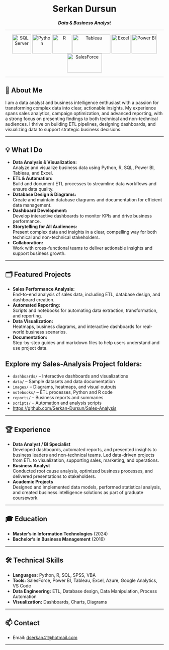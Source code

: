 <h1 align="center">Serkan Dursun</h1>
<p align="center">
  <em> <strong> Data & Business Analyst  </strong> </em>
</p>

---

<p align="center">
  <img src="https://clipart.info/images/ccovers/1499955337microsoft-sql-server-logo-png.png" alt="SQL Server" width="60" height="60" style="vertical-align:middle;"/>
  <img src="https://cdn.jsdelivr.net/gh/devicons/devicon/icons/python/python-original.svg" alt="Python" width="60" height="60" style="vertical-align:middle;"/>
  <img src="https://cdn.jsdelivr.net/gh/devicons/devicon/icons/r/r-original.svg" alt="R" width="60" height="60" style="vertical-align:middle;"/>
  <img src="https://upload.wikimedia.org/wikipedia/commons/4/4b/Tableau_Logo.png" alt="Tableau" width="120" height="60" style="vertical-align:middle;"/>
  <img src="https://www.pngmart.com/files/23/Excel-Icon-PNG-Isolated-HD.png" alt="Excel" width="60" height="60" style="vertical-align:middle;"/>
  <img src="https://1000logos.net/wp-content/uploads/2022/08/Microsoft-Power-BI-Logo.png" alt="Power BI" width="80" height="60" style="vertical-align:middle;"/>
  <img src="https://icon-library.com/images/salesforce-icon-file/salesforce-icon-file-1.jpg" alt="SalesForce" width="110" height="60" style="vertical-align:middle;"/>
</p>



---

## 👋 About Me

I am a data analyst and business intelligence enthusiast with a passion for transforming complex data into clear, actionable insights. 
My experience spans sales analytics, campaign optimization, and advanced reporting, with a strong focus on presenting findings to both technical and non-technical audiences. 
I thrive on building ETL pipelines, designing dashboards, and visualizing data to support strategic business decisions.

---

## 💡 What I Do

- **Data Analysis & Visualization:**  
  Analyze and visualize business data using Python, R, SQL, Power BI, Tableau, and Excel.
- **ETL & Automation:**  
  Build and document ETL processes to streamline data workflows and ensure data quality.
- **Database Design & Diagrams:**  
  Create and maintain database diagrams and documentation for efficient data management.
- **Dashboard Development:**  
  Develop interactive dashboards to monitor KPIs and drive business performance.
- **Storytelling for All Audiences:**  
  Present complex data and insights in a clear, compelling way for both technical and non-technical stakeholders.
- **Collaboration:**  
  Work with cross-functional teams to deliver actionable insights and support business growth.

---

## 🗂️ Featured Projects

- **Sales Performance Analysis:**  
  End-to-end analysis of sales data, including ETL, database design, and dashboard creation.
- **Automated Reporting:**  
  Scripts and notebooks for automating data extraction, transformation, and reporting.
- **Data Visualization:**  
  Heatmaps, business diagrams, and interactive dashboards for real-world business scenarios.
- **Documentation:**  
  Step-by-step guides and markdown files to help users understand and use project data.

## Explore my Sales-Analysis Project folders: 
- `dashboards/` – Interactive dashboards and visualizations
- `data/` – Sample datasets and data documentation
- `images/` – Diagrams, heatmaps, and visual outputs
- `notebooks/` – ETL processes, Python and R code
- `reports/` – Business reports and summaries
- `scripts/` – Automation and analysis scripts
- https://github.com/Serkan-Dursun/Sales-Analysis
---

## 🏆 Experience

- **Data Analyst / BI Specialist**  
  Developed dashboards, automated reports, and presented insights to business leaders and non-technical teams. Led data-driven projects from ETL to visualization, supporting sales, marketing, and operations.
- **Business Analyst**  
  Conducted root cause analysis, optimized business processes, and delivered presentations to stakeholders.
- **Academic Projects**  
  Designed and implemented data models, performed statistical analysis, and created business intelligence solutions as part of graduate coursework.

---

## 🎓 Education

- **Master’s in Information Technologies** (2024)
- **Bachelor’s in Business Management** (2016)

---

## 🛠️ Technical Skills

- **Languages:** Python, R, SQL, SPSS, VBA
- **Tools:** SalesForce, Power BI, Tableau, Excel, Azure, Google Analytics, VS Code
- **Data Engineering:** ETL, Database design, Data Manipulation, Process Automation
- **Visualization:** Dashboards, Charts, Diagrams
  

---

## 📫 Contact

- Email: [dserkan41@hotmail.com](mailto:dserkan41@hotmail.com)

---

<!--
**sk-profile/sk-profile** is a ✨ special ✨ repository because its `README.md` (this file) appears on your GitHub profile.
-->
